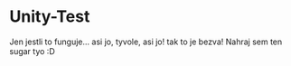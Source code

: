# Unity-Test
Jen jestli to funguje...
asi jo, tyvole, asi jo!
tak to je bezva! Nahraj sem ten sugar tyo :D
